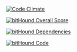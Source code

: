[![Code Climate](https://codeclimate.com/github/smikulic/stringStats/badges/gpa.svg)](https://codeclimate.com/github/smikulic/stringStats)

[![bitHound Overall Score](https://www.bithound.io/github/smikulic/stringStats/badges/score.svg)](https://www.bithound.io/github/smikulic/stringStats)

[![bitHound Dependencies](https://www.bithound.io/github/smikulic/stringStats/badges/dependencies.svg)](https://www.bithound.io/github/smikulic/stringStats/master/dependencies/npm)

[![bitHound Code](https://www.bithound.io/github/smikulic/stringStats/badges/code.svg)](https://www.bithound.io/github/smikulic/stringStats)
